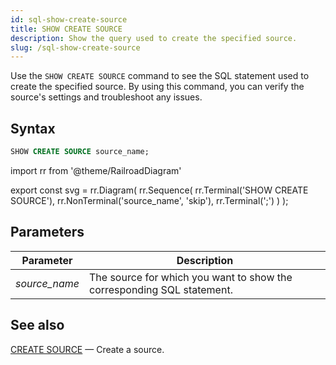 ```yaml
---
id: sql-show-create-source
title: SHOW CREATE SOURCE
description: Show the query used to create the specified source.
slug: /sql-show-create-source
---
```


<head>
  <link rel="canonical" href="https://docs.risingwave.com/docs/current/sql-show-create-source/" />
</head>

Use the `SHOW CREATE SOURCE` command to see the SQL statement used to create the specified source. By
using this command, you can verify the source's settings and troubleshoot any issues.

## Syntax

```sql
SHOW CREATE SOURCE source_name;
```

import rr from '@theme/RailroadDiagram'

export const svg = rr.Diagram(
rr.Sequence(
rr.Terminal('SHOW CREATE SOURCE'),
rr.NonTerminal('source_name', 'skip'),
rr.Terminal(';')
)
);

<Drawer SVG={svg} />

## Parameters

| Parameter     | Description                                                            |
| ------------- | ---------------------------------------------------------------------- |
| _source_name_ | The source for which you want to show the corresponding SQL statement. |

## See also

[CREATE SOURCE](sql-create-source.md) — Create a source.
